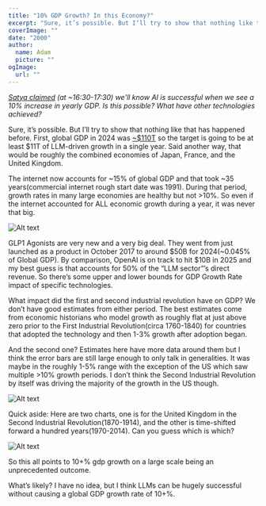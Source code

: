 ```yaml
---
title: "10% GDP Growth? In this Economy?"
excerpt: "Sure, it’s possible. But I’ll try to show that nothing like that has happened before."
coverImage: ""
date: "2000"
author:
  name: Adam
  picture: ""
ogImage:
  url: ""
---
```

_[Satya claimed](https://www.dwarkesh.com/p/satya-nadella?utm_campaign=post&utm_medium=web&timestamp=986.7) (at ~16:30-17:30) we'll know AI is successful when we see a 10% increase in yearly GDP. Is this possible? What have other technologies achieved?_


Sure, it’s possible. But I’ll try to show that nothing like that has happened before. First, global GDP in 2024 was [~$110T](https://www.imf.org/external/datamapper/NGDPD@WEO/OEMDC/ADVEC/WEOWORLD) so the target is going to be at least $11T of LLM-driven growth in a single year. Said another way, that would be roughly the combined economies of Japan, France, and the United Kingdom.

The internet now accounts for ~15% of global GDP and that took ~35 years(commercial internet rough start date was 1991). During that period, growth rates in many large economies are healthy but not >10%. So even if the internet accounted for ALL economic growth during a year, it was never that big. 

![Alt text](/prompt_cache/assets/blog/ai_gdp/gdp_1991_side_by_side.png)

GLP1 Agonists are very new and a very big deal. They went from just launched as a product in October 2017 to around $50B for 2024(~0.045% of Global GDP). By comparison, OpenAI is on track to hit $10B in 2025 and my best guess is that accounts for 50% of the “LLM sector”’s direct revenue. So there’s some upper and lower bounds for GDP Growth Rate impact of specific technologies.

What impact did the first and second industrial revolution have on GDP? We don’t have good estimates from either period. The best estimates come from economic historians who model growth as roughly flat at just above zero prior to the First Industrial Revolution(circa 1760-1840) for countries that adopted the technology and then 1-3% growth after adoption began.

And the second one? Estimates here have more data around them but I think the error bars are still large enough to only talk in generalities. It was maybe in the roughly 1-5% range with the exception of the US which saw multiple >10% growth periods. I don’t think the Second Industrial Revolution by itself was driving the majority of the growth in the US though.

![Alt text](/prompt_cache/assets/blog/ai_gdp/gdp_growth_plot_industrial_revolution2.png)

Quick aside: Here are two charts, one is for the United Kingdom in the Second Industrial Revolution(1870-1914), and the other is time-shifted forward a hundred years(1970-2014). Can you guess which is which?

![Alt text](/prompt_cache/assets/blog/ai_gdp/uk_1870_1970.png)

So this all points to 10+% gdp growth on a large scale being an unprecedented outcome. 

What’s likely? I have no idea, but I think LLMs can be hugely successful without causing a global GDP growth rate of 10+%.

